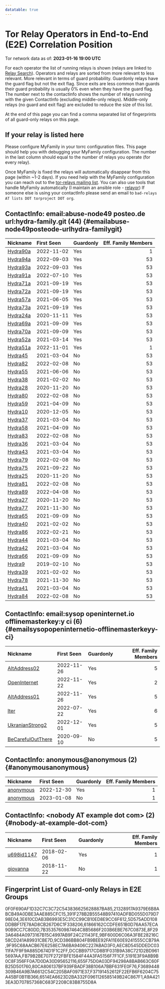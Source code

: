 ```yaml
---
datatable: true
---
```



# Tor Relay Operators in End-to-End (E2E) Correlation Position

Tor network data as of: **2023-01-16 19:00 UTC**

For each operator the list of running relays is shown (relays are linked to [Relay Search](https://metrics.torproject.org/rs.html)).
Operators and relays are sorted from more relevant to less relevant. More relevant in terms of guard probability.
Guardonly relays have the guard flag but not the exit flag.
Since exits are less common than guards their guard probability is usually 0% even when they have the guard flag.
The number next to the contactinfo shows the number of relays running with the given ContactInfo (excluding middle-only relays).
Middle-only relays (no guard and exit flag) are excluded to reduce the size of this list.

At the end of this page you can find a comma separated list of fingerprints of all guard-only relays on this page.

## If your relay is listed here
Please configure MyFamily in your torrc configuration files.
This page should help you with debugging your MyFamily configuration. The number in the last column should equal to the number of
relays you operate (for every relay).

Once MyFamily is fixed the relays will automatically disappear from this page (within ~1-2 days).
If you need help with the MyFamily configuration you can reach out to the
[tor-relays mailing list](https://lists.torproject.org/cgi-bin/mailman/listinfo/tor-relays).
You can also use tools that handle MyFamily automatically (I maintain an ansible role - 
[relayor](https://medium.com/@nusenu/deploying-tor-relays-with-ansible-6612593fa34d))
If someone else is using your contactInfo please send an email to ```bad-relays AT lists DOT torproject DOT org```.


## ContactInfo: email:abuse-node49 posteo.de url:hydra-family.git (44) {#emailabuse-node49posteode-urlhydra-familygit}

| Nickname                                                                                            | First Seen   | Guardonly   |   Eff. Family Members |
|:----------------------------------------------------------------------------------------------------|:-------------|:------------|----------------------:|
| [Hydra90a](https://metrics.torproject.org/rs.html#details/21328917A9379E6B8ABCB49A0DBE3AAE885CFC15) | 2022-11-02   | Yes         |                     1 |
| [Hydra94a](https://metrics.torproject.org/rs.html#details/61866162CCDFE651B0D76AA57ECA90B9CC7C80DD) | 2022-09-03   | Yes         |                    53 |
| [Hydra93a](https://metrics.torproject.org/rs.html#details/5D575ADD108DDBBF17E78AD8CB267D6C1F338206) | 2022-09-03   | Yes         |                    53 |
| [Hydra91a](https://metrics.torproject.org/rs.html#details/AEC8D545DDEDC0311FA7F9F9A885D674D1F1C2FF) | 2022-07-10   | Yes         |                    53 |
| [Hydra71a](https://metrics.torproject.org/rs.html#details/9F95C68AACB67E6258EC7A6BA9406C227ABAD3F0) | 2021-09-19   | Yes         |                    53 |
| [Hydra72a](https://metrics.torproject.org/rs.html#details/FB79B2BE707F272FBFE1584F44A3FA5156F7F1CF) | 2021-09-19   | Yes         |                    53 |
| [Hydra57a](https://metrics.torproject.org/rs.html#details/0F0F690AF1D32C7C3C72C543836625628887BA85) | 2021-06-05   | Yes         |                    53 |
| [Hydra73a](https://metrics.torproject.org/rs.html#details/391F278B2B55548B97410ADFBD055D079D798E04) | 2021-09-19   | Yes         |                    53 |
| [Hydra24a](https://metrics.torproject.org/rs.html#details/8F293A6484A0973167B15C4997AB9F24C21143FE) | 2020-11-11   | Yes         |                    53 |
| [Hydra69a](https://metrics.torproject.org/rs.html#details/7B3535760987464C8B5686F203B6EBE767C0873E) | 2021-09-09   | Yes         |                    53 |
| [Hydra70a](https://metrics.torproject.org/rs.html#details/DCCBB9717CD8B1F031B9A38C721D2BD9615697AA) | 2021-09-09   | Yes         |                    53 |
| [Hydra52a](https://metrics.torproject.org/rs.html#details/9BF600D6C06A3FBE28216C58CD241A89931CBE7D) | 2021-03-14   | Yes         |                    53 |
| [Hydra51a](https://metrics.torproject.org/rs.html#details/3E610CDAB3B6993E5C31CC99CB10ED8E9CC6F612) | 2022-11-01   | Yes         |                     1 |
| [Hydra45](https://metrics.torproject.org/rs.html#details/01CFCC2545234EEE523D33ED25EF1E79807A18A7)  | 2021-03-04   | No          |                    53 |
| [Hydra82](https://metrics.torproject.org/rs.html#details/10A73078D3D71D01C4B007ED75AB27134E50F1D1)  | 2022-02-08   | No          |                    53 |
| [Hydra55](https://metrics.torproject.org/rs.html#details/378AD3D089A01EC802F165A936122B60B5B1035E)  | 2021-06-06   | No          |                    53 |
| [Hydra38](https://metrics.torproject.org/rs.html#details/3E596EDACBE91DCA3E7F26F0168C7648822D2A02)  | 2021-02-02   | No          |                    53 |
| [Hydra28](https://metrics.torproject.org/rs.html#details/427956E3F23EEBA31954CB0942AEA0ECD43A004A)  | 2020-11-20   | No          |                    53 |
| [Hydra80](https://metrics.torproject.org/rs.html#details/43BB145A8B0909EC542734EA2303D4EFBAD97E09)  | 2022-02-08   | No          |                    53 |
| [Hydra59](https://metrics.torproject.org/rs.html#details/47FC19DBE2B42BB481C65191276670B3D589F075)  | 2021-04-09   | No          |                    53 |
| [Hydra10](https://metrics.torproject.org/rs.html#details/4F68F1B23FCED9D17852FFFDE21637C284BCF107)  | 2020-12-05   | No          |                    53 |
| [Hydra37](https://metrics.torproject.org/rs.html#details/5058E7136283B4CE13F1897871F931CC41F41CC9)  | 2021-03-04   | No          |                    53 |
| [Hydra58](https://metrics.torproject.org/rs.html#details/512F27DD9A2937A8E3D65EDA13A88AE9483E9ACA)  | 2021-04-09   | No          |                    53 |
| [Hydra83](https://metrics.torproject.org/rs.html#details/590F6EDBA063ABACB08391CA3D7A2EC35FD20235)  | 2022-02-08   | No          |                    53 |
| [Hydra36](https://metrics.torproject.org/rs.html#details/5ACC59F3117F1F6FAD8C89F469823CB48BDB5D2F)  | 2021-03-04   | No          |                    53 |
| [Hydra43](https://metrics.torproject.org/rs.html#details/5D5DDFF29B96CC566AA746636868EB07F97DE60C)  | 2021-03-04   | No          |                    53 |
| [Hydra79](https://metrics.torproject.org/rs.html#details/630F75D5AD741889C1BC46DC354A6320152A7B32)  | 2022-02-08   | No          |                    53 |
| [Hydra75](https://metrics.torproject.org/rs.html#details/63928D370B929EBDA54EF2ABDD4A63082085BF61)  | 2021-09-22   | No          |                    53 |
| [Hydra25](https://metrics.torproject.org/rs.html#details/6CB18098F50819DEAB22E369EC3A5661A552A66C)  | 2020-11-20   | No          |                    53 |
| [Hydra81](https://metrics.torproject.org/rs.html#details/76CEF92770EB9D1BBA8025EE4E1751A420B00878)  | 2022-02-08   | No          |                    53 |
| [Hydra89](https://metrics.torproject.org/rs.html#details/900F54B1D483A668959E976F37E327C1122EC817)  | 2022-04-08   | No          |                    53 |
| [Hydra27](https://metrics.torproject.org/rs.html#details/A0A91967046F7A9BC3154C7B3C3FDE34C02B1017)  | 2020-11-20   | No          |                    53 |
| [Hydra77](https://metrics.torproject.org/rs.html#details/A54BF50C574AEEFE0EE3E7D3B2B0F1FAA695414A)  | 2021-11-30   | No          |                    53 |
| [Hydra65](https://metrics.torproject.org/rs.html#details/A62D8F7772A6C76DD07F431810CE68682DCDD2DC)  | 2021-09-09   | No          |                    53 |
| [Hydra40](https://metrics.torproject.org/rs.html#details/B12536F2F1BBFE0B47FAAD0D5D05BFAEC6C2DE9F)  | 2021-02-02   | No          |                    53 |
| [Hydra86](https://metrics.torproject.org/rs.html#details/BA77149B4EDA76543698F05104F5C2547E306D77)  | 2022-02-21   | No          |                    53 |
| [Hydra44](https://metrics.torproject.org/rs.html#details/BD140758135A15605996CCEE3BBFA4127F97B233)  | 2021-03-04   | No          |                    53 |
| [Hydra42](https://metrics.torproject.org/rs.html#details/C312C485A7E5595D917E1925BA15D550FB71A6F3)  | 2021-03-04   | No          |                    53 |
| [Hydra66](https://metrics.torproject.org/rs.html#details/C85B30A8356E826418CB901254B7595FE1430619)  | 2021-09-09   | No          |                    53 |
| [Hydra9](https://metrics.torproject.org/rs.html#details/CB28925DA61069A43584030D2610471F1FFD4100)   | 2019-02-10   | No          |                    53 |
| [Hydra39](https://metrics.torproject.org/rs.html#details/E27D3C0FB1E0049BE15B9B53D02905F41B0C0422)  | 2021-02-02   | No          |                    53 |
| [Hydra78](https://metrics.torproject.org/rs.html#details/ED0C39728C0410A1A6173FE0F8C1C9667DDF7D66)  | 2021-11-30   | No          |                    53 |
| [Hydra41](https://metrics.torproject.org/rs.html#details/EFE8849D10519AB1750E1AF47410059522800D32)  | 2021-03-04   | No          |                    53 |
| [Hydra84](https://metrics.torproject.org/rs.html#details/F2657F6A17BE608FD94F565BC45648313D617B63)  | 2022-02-08   | No          |                    53 |

## ContactInfo: email:sysop openinternet.io offlinemasterkey:y ci (6) {#emailsysopopeninternetio-offlinemasterkeyy-ci}

| Nickname                                                                                                     | First Seen   | Guardonly   |   Eff. Family Members |
|:-------------------------------------------------------------------------------------------------------------|:-------------|:------------|----------------------:|
| [AltAddress02](https://metrics.torproject.org/rs.html#details/5191E3F9A8B9B0C8F356FF0A7D0DA30D95652116)      | 2022-11-26   | Yes         |                     5 |
| [OpenInternet](https://metrics.torproject.org/rs.html#details/F37191452612F22EFB6F6204C75A45BF0B11B366)      | 2022-11-22   | Yes         |                     2 |
| [AltAddress01](https://metrics.torproject.org/rs.html#details/80CA806137BF939FBADF38B106A7BBF631FE0F76)      | 2022-11-26   | Yes         |                     5 |
| [Iter](https://metrics.torproject.org/rs.html#details/F3689448309B46A9B7A6612C54C205BAF0971E37)              | 2022-07-22   | Yes         |                     6 |
| [UkranianStrong2](https://metrics.torproject.org/rs.html#details/655F75D0A03DF94298A8BAB663C60FB25D501760)   | 2022-12-01   | Yes         |                     5 |
| [BeCarefulOutThere](https://metrics.torproject.org/rs.html#details/51BD25EE06C46E4466427D4ABF94F2964514EB2F) | 2020-09-10   | No          |                     5 |

## ContactInfo: anonymous@anonymous (2) {#anonymousanonymous}

| Nickname                                                                                             | First Seen   | Guardonly   |   Eff. Family Members |
|:-----------------------------------------------------------------------------------------------------|:-------------|:------------|----------------------:|
| [anonymous](https://metrics.torproject.org/rs.html#details/6514EA6623D2BA332F0961126585149B24C867F1) | 2022-12-30   | Yes         |                     1 |
| [anonymous](https://metrics.torproject.org/rs.html#details/DB9C23C0214AA49EEEB1506417554724D2D96B33) | 2023-01-08   | No          |                     1 |

## ContactInfo: &lt;nobody AT example dot com&gt; (2) {#nobody-at-example-dot-com}

| Nickname                                                                                              | First Seen   | Guardonly   |   Eff. Family Members |
|:------------------------------------------------------------------------------------------------------|:-------------|:------------|----------------------:|
| [u698id1147](https://metrics.torproject.org/rs.html#details/A9A4213EA3D707857368C683F2208C83B8755D8A) | 2018-02-06   | Yes         |                     1 |
| [giovanna](https://metrics.torproject.org/rs.html#details/1137AB1F84EC2D52DFB1915717F14FF1A10EB392)   | 2018-11-22   | No          |                     1 |


## Fingerprint List of Guard-only Relays in E2E Groups

0F0F690AF1D32C7C3C72C543836625628887BA85,21328917A9379E6B8ABCB49A0DBE3AAE885CFC15,391F278B2B55548B97410ADFBD055D079D798E04,3E610CDAB3B6993E5C31CC99CB10ED8E9CC6F612,5D575ADD108DDBBF17E78AD8CB267D6C1F338206,61866162CCDFE651B0D76AA57ECA90B9CC7C80DD,7B3535760987464C8B5686F203B6EBE767C0873E,8F293A6484A0973167B15C4997AB9F24C21143FE,9BF600D6C06A3FBE28216C58CD241A89931CBE7D,9CD386BB804FB9BEE92FA11E60E9241555CCB79A,9F95C68AACB67E6258EC7A6BA9406C227ABAD3F0,AEC8D545DDEDC0311FA7F9F9A885D674D1F1C2FF,DCCBB9717CD8B1F031B9A38C721D2BD9615697AA,FB79B2BE707F272FBFE1584F44A3FA5156F7F1CF,5191E3F9A8B9B0C8F356FF0A7D0DA30D95652116,655F75D0A03DF94298A8BAB663C60FB25D501760,80CA806137BF939FBADF38B106A7BBF631FE0F76,F3689448309B46A9B7A6612C54C205BAF0971E37,F37191452612F22EFB6F6204C75A45BF0B11B366,6514EA6623D2BA332F0961126585149B24C867F1,A9A4213EA3D707857368C683F2208C83B8755D8A